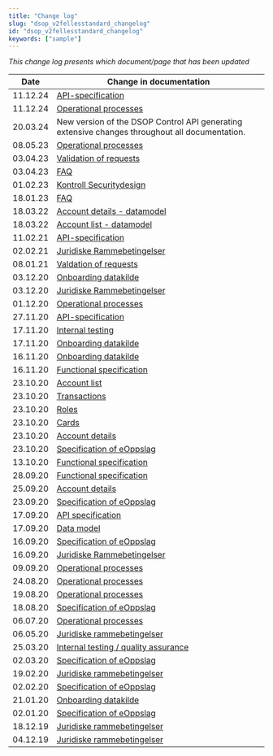 ```yaml
---
title: "Change log"
slug: "dsop_v2fellesstandard_changelog"
id: "dsop_v2fellesstandard_changelog"
keywords: ["sample"]
---
```


*This change log presents which document/page that has been updated*

| Date     | Change in documentation                                                                                               |
|----------|-----------------------------------------------------------------------------------------------------------------------|
| 11.12.24 | [API-specification](https:/dokumentasjon.dsop.no/dsop_v2fellesstandard_api_specification#change-log)                 |
| 11.12.24 | [Operational processes](https:/dokumentasjon.dsop.no/kontrollinformasjon-fellesstandard/dsop_v2fellesstandard_operational_processes#change-log)    |
| 20.03.24 | New version of the DSOP Control API generating extensive changes throughout all documentation.                        |
| 08.05.23 | [Operational processes](https:/dokumentasjon.dsop.no/dsop_kontroll_operational_processes.html#change-log)            |
| 03.04.23 | [Validation of requests](https:/dokumentasjon.dsop.no/dsop_kontroll_validation.html#change-log-pilot-project-period) |
| 03.04.23 | [FAQ](https:/dokumentasjon.dsop.no/dsop_kontroll_faq.html#access-token-from-maskinporten)                            |
| 01.02.23 | [Kontroll Securitydesign](/dsop_kontroll_sikkerhetslosning)                         |
| 18.01.23 | [FAQ](https:/dokumentasjon.dsop.no/dsop_kontroll_faq.html#anonymisering-av-testdata)                                 |
| 18.03.22 | [Account details - datamodel](https:/dokumentasjon.dsop.no/dsop_kontroll_apiaccountdetails.html#change-log)          |
| 18.03.22 | [Account list - datamodel](https:/dokumentasjon.dsop.no/dsop_kontroll_apiaccountlist#change-log)                     |
| 11.02.21 | [API-specification](https:/dokumentasjon.dsop.no/dsop_kontroll_api_specification.html#change-log)                    |
| 02.02.21 | [Juridiske Rammebetingelser](https:/dokumentasjon.dsop.no/dsop_kontroll_juridisk.html#endringslogg)                  |
| 08.01.21 | [Valdation of requests](/dsop_kontroll_validation)                                  |
| 03.12.20 | [Onboarding datakilde](https:/dokumentasjon.dsop.no/dsop_kontroll_onboarding_datakilde.html#endringslogg)            |
| 03.12.20 | [Juridiske Rammebetingelser](https:/dokumentasjon.dsop.no/dsop_kontroll_juridisk.html#endringslogg)                  |
| 01.12.20 | [Operational processes](https:/dokumentasjon.dsop.no/dsop_kontroll_operational_processes.html#change-log)            |
| 27.11.20 | [API-specification](https:/dokumentasjon.dsop.no/dsop_kontroll_api_specification.html#change-log)                    |
| 17.11.20 | [Internal testing](https:/dokumentasjon.dsop.no/dsop_kontroll_test.html#change-log)                                  |
| 17.11.20 | [Onboarding datakilde](https:/dokumentasjon.dsop.no/dsop_kontroll_onboarding_datakilde.html#endringslogg)            |
| 16.11.20 | [Onboarding datakilde](https:/dokumentasjon.dsop.no/dsop_kontroll_onboarding_datakilde.html#endringslogg)            |
| 16.11.20 | [Functional specification](https:/dokumentasjon.dsop.no/dsop_kontroll_functionalspecification.html#change-log)       |
| 23.10.20 | [Account list](/dsop_kontroll_apiaccountlist)                                       |
| 23.10.20 | [Transactions](/dsop_kontroll_apitransactions)                                      |
| 23.10.20 | [Roles](/dsop_kontroll_apiroles)                                                    |
| 23.10.20 | [Cards](/dsop_kontroll_apicards)                                                    |
| 23.10.20 | [Account details](https:/dokumentasjon.dsop.no/dsop_kontroll_apiaccountdetails)                                      |
| 23.10.20 | [Specification of eOppslag](https:/dokumentasjon.dsop.no/dsop_kontroll_specification_of_eoppslag.html#change-log)    |
| 13.10.20 | [Functional specification](https:/dokumentasjon.dsop.no/dsop_kontroll_functionalspecification.html#change-log)       |
| 28.09.20 | [Functional specification](https:/dokumentasjon.dsop.no/dsop_kontroll_functionalspecification.html#change-log)       |
| 25.09.20 | [Account details](https:/dokumentasjon.dsop.no/dsop_kontroll_apiaccountdetails)                                      |
| 23.09.20 | [Specification of eOppslag](https:/dokumentasjon.dsop.no/dsop_kontroll_specification_of_eoppslag.html#change-log)    |
| 17.09.20 | [API specification](https:/dokumentasjon.dsop.no/dsop_kontroll_api_specification.html#change-log)                    |
| 17.09.20 | [Data model](https:/dokumentasjon.dsop.no/dsop_kontroll_datamodel.html#change-log)                                   |
| 16.09.20 | [Specification of eOppslag](https:/dokumentasjon.dsop.no/dsop_kontroll_specification_of_eoppslag.html#change-log)    |
| 16.09.20 | [Juridiske Rammebetingelser](https:/dokumentasjon.dsop.no/dsop_kontroll_juridisk.html#endringslogg)                  |
| 09.09.20 | [Operational processes](https:/dokumentasjon.dsop.no/dsop_kontroll_operational_processes.html#change-log)            |
| 24.08.20 | [Operational processes](https:/dokumentasjon.dsop.no/dsop_kontroll_operational_processes.html#change-log)            |
| 19.08.20 | [Operational processes](https:/dokumentasjon.dsop.no/dsop_kontroll_operational_processes.html#change-log)            |
| 18.08.20 | [Specification of eOppslag](https:/dokumentasjon.dsop.no/dsop_kontroll_specification_of_eoppslag.html#change-log)    |
| 06.07.20 | [Operational processes](/dsop_kontroll_operational_processes)                       |
| 06.05.20 | [Juridiske rammebetingelser](https:/dokumentasjon.dsop.no/dsop_kontroll_juridisk.html#endringslogg)                  |
| 25.03.20 | [Internal testing / quality assurance](/dsop_kontroll_test)                         |
| 02.03.20 | [Specification of eOppslag](https:/dokumentasjon.dsop.no/dsop_kontroll_specification_of_eoppslag.html#change-log)    |
| 19.02.20 | [Juridiske rammebetingelser](https:/dokumentasjon.dsop.no/dsop_kontroll_juridisk.html#endringslogg)                  |
| 02.02.20 | [Specification of eOppslag](https:/dokumentasjon.dsop.no/dsop_kontroll_specification_of_eoppslag.html#change-log)    |
| 21.01.20 | [Onboarding datakilde](https:/dokumentasjon.dsop.no/dsop_kontroll_onboarding_datakilde.html#endringslogg)            |
| 02.01.20 | [Specification of eOppslag](https:/dokumentasjon.dsop.no/dsop_kontroll_specification_of_eoppslag.html#change-log)    |
| 18.12.19 | [Juridiske rammebetingelser](https:/dokumentasjon.dsop.no/dsop_kontroll_juridisk.html#endringslogg)                  |
| 04.12.19 | [Juridiske rammebetingelser](https:/dokumentasjon.dsop.no/dsop_kontroll_juridisk.html#endringslogg)                  |

